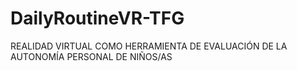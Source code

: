 # DailyRoutineVR-TFG
REALIDAD VIRTUAL COMO HERRAMIENTA DE EVALUACIÓN DE LA AUTONOMÍA PERSONAL DE NIÑOS/AS
